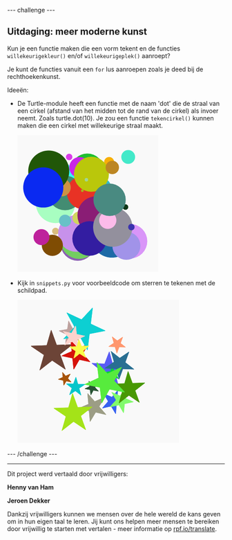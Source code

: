 --- challenge ---

## Uitdaging: meer moderne kunst

Kun je een functie maken die een vorm tekent en de functies `willekeurigekleur()` en/of `willekeurigeplek()` aanroept?

Je kunt de functies vanuit een `for` lus aanroepen zoals je deed bij de rechthoekenkunst.

Ideeën:

- De Turtle-module heeft een functie met de naam 'dot' die de straal van een cirkel (afstand van het midden tot de rand van de cirkel) als invoer neemt. Zoals turtle.dot(10). Je zou een functie `tekencirkel()` kunnen maken die een cirkel met willekeurige straal maakt.
    
    ![screenshot](images/modern-circles.png)

- Kijk in `snippets.py` voor voorbeeldcode om sterren te tekenen met de schildpad.
    
    ![screenshot](images/modern-stars.png)

--- /challenge ---
***
Dit project werd vertaald door vrijwilligers:

**Henny van Ham**

**Jeroen Dekker**

Dankzij vrijwilligers kunnen we mensen over de hele wereld de kans geven om in hun eigen taal te leren. Jij kunt ons helpen meer mensen te bereiken door vrijwillig te starten met vertalen - meer informatie op [rpf.io/translate](https://rpf.io/translate).